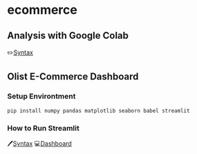 # ecommerce
## Analysis with Google Colab
:pencil2:[Syntax](https://github.com/salmajeir/ecommerce/blob/main/Proyek_Analisis_Data.ipynb)

## Olist E-Commerce Dashboard
### Setup Environtment
```
pip install numpy pandas matplotlib seaborn babel streamlit
```

### How to Run Streamlit
:pen:[Syntax](https://github.com/salmajeir/ecommerce/blob/main/dashboard_pad.py)
:computer:[Dashboard](https://ecommerce-jeir.streamlit.app/)
